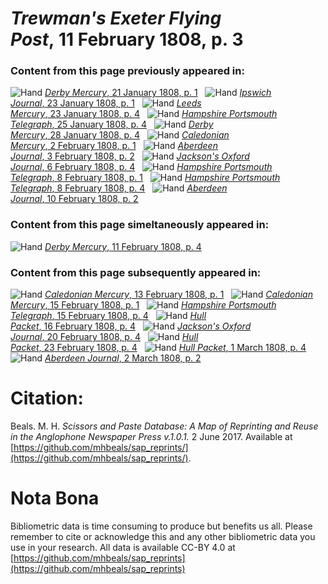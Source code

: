 # *Trewman's Exeter Flying Post*, 11 February 1808, p. 3  
  
### Content from this page previously appeared in:  
![Hand](http://scissorsandpaste.net/wp-content/uploads/2017/06/smallhandpointer.png) [*Derby Mercury*, 21 January 1808, p. 1](https://mhbeals.github.io/sap_html/Derby-Mercury/Derby-Mercury-21-January-1808-p-1)  
![Hand](http://scissorsandpaste.net/wp-content/uploads/2017/06/smallhandpointer.png) [*Ipswich Journal*, 23 January 1808, p. 1](https://mhbeals.github.io/sap_html/Ipswich-Journal/Ipswich-Journal-23-January-1808-p-1)  
![Hand](http://scissorsandpaste.net/wp-content/uploads/2017/06/smallhandpointer.png) [*Leeds Mercury*, 23 January 1808, p. 4](https://mhbeals.github.io/sap_html/Leeds-Mercury/Leeds-Mercury-23-January-1808-p-4)  
![Hand](http://scissorsandpaste.net/wp-content/uploads/2017/06/smallhandpointer.png) [*Hampshire Portsmouth Telegraph*, 25 January 1808, p. 4](https://mhbeals.github.io/sap_html/Hampshire-Portsmouth-Telegraph/Hampshire-Portsmouth-Telegraph-25-January-1808-p-4)  
![Hand](http://scissorsandpaste.net/wp-content/uploads/2017/06/smallhandpointer.png) [*Derby Mercury*, 28 January 1808, p. 4](https://mhbeals.github.io/sap_html/Derby-Mercury/Derby-Mercury-28-January-1808-p-4)  
![Hand](http://scissorsandpaste.net/wp-content/uploads/2017/06/smallhandpointer.png) [*Caledonian Mercury*, 2 February 1808, p. 1](https://mhbeals.github.io/sap_html/Caledonian-Mercury/Caledonian-Mercury-2-February-1808-p-1)  
![Hand](http://scissorsandpaste.net/wp-content/uploads/2017/06/smallhandpointer.png) [*Aberdeen Journal*, 3 February 1808, p. 2](https://mhbeals.github.io/sap_html/Aberdeen-Journal/Aberdeen-Journal-3-February-1808-p-2)  
![Hand](http://scissorsandpaste.net/wp-content/uploads/2017/06/smallhandpointer.png) [*Jackson's Oxford Journal*, 6 February 1808, p. 4](https://mhbeals.github.io/sap_html/Jackson's-Oxford-Journal/Jackson's-Oxford-Journal-6-February-1808-p-4)  
![Hand](http://scissorsandpaste.net/wp-content/uploads/2017/06/smallhandpointer.png) [*Hampshire Portsmouth Telegraph*, 8 February 1808, p. 1](https://mhbeals.github.io/sap_html/Hampshire-Portsmouth-Telegraph/Hampshire-Portsmouth-Telegraph-8-February-1808-p-1)  
![Hand](http://scissorsandpaste.net/wp-content/uploads/2017/06/smallhandpointer.png) [*Hampshire Portsmouth Telegraph*, 8 February 1808, p. 4](https://mhbeals.github.io/sap_html/Hampshire-Portsmouth-Telegraph/Hampshire-Portsmouth-Telegraph-8-February-1808-p-4)  
![Hand](http://scissorsandpaste.net/wp-content/uploads/2017/06/smallhandpointer.png) [*Aberdeen Journal*, 10 February 1808, p. 2](https://mhbeals.github.io/sap_html/Aberdeen-Journal/Aberdeen-Journal-10-February-1808-p-2)  
  
### Content from this page simeltaneously appeared in:  
![Hand](http://scissorsandpaste.net/wp-content/uploads/2017/06/smallhandpointer.png) [*Derby Mercury*, 11 February 1808, p. 4](https://mhbeals.github.io/sap_html/Derby-Mercury/Derby-Mercury-11-February-1808-p-4)  
  
### Content from this page subsequently appeared in:  
![Hand](http://scissorsandpaste.net/wp-content/uploads/2017/06/smallhandpointer.png) [*Caledonian Mercury*, 13 February 1808, p. 1](https://mhbeals.github.io/sap_html/Caledonian-Mercury/Caledonian-Mercury-13-February-1808-p-1)  
![Hand](http://scissorsandpaste.net/wp-content/uploads/2017/06/smallhandpointer.png) [*Caledonian Mercury*, 15 February 1808, p. 1](https://mhbeals.github.io/sap_html/Caledonian-Mercury/Caledonian-Mercury-15-February-1808-p-1)  
![Hand](http://scissorsandpaste.net/wp-content/uploads/2017/06/smallhandpointer.png) [*Hampshire Portsmouth Telegraph*, 15 February 1808, p. 4](https://mhbeals.github.io/sap_html/Hampshire-Portsmouth-Telegraph/Hampshire-Portsmouth-Telegraph-15-February-1808-p-4)  
![Hand](http://scissorsandpaste.net/wp-content/uploads/2017/06/smallhandpointer.png) [*Hull Packet*, 16 February 1808, p. 4](https://mhbeals.github.io/sap_html/Hull-Packet/Hull-Packet-16-February-1808-p-4)  
![Hand](http://scissorsandpaste.net/wp-content/uploads/2017/06/smallhandpointer.png) [*Jackson's Oxford Journal*, 20 February 1808, p. 4](https://mhbeals.github.io/sap_html/Jackson's-Oxford-Journal/Jackson's-Oxford-Journal-20-February-1808-p-4)  
![Hand](http://scissorsandpaste.net/wp-content/uploads/2017/06/smallhandpointer.png) [*Hull Packet*, 23 February 1808, p. 4](https://mhbeals.github.io/sap_html/Hull-Packet/Hull-Packet-23-February-1808-p-4)  
![Hand](http://scissorsandpaste.net/wp-content/uploads/2017/06/smallhandpointer.png) [*Hull Packet*, 1 March 1808, p. 4](https://mhbeals.github.io/sap_html/Hull-Packet/Hull-Packet-1-March-1808-p-4)  
![Hand](http://scissorsandpaste.net/wp-content/uploads/2017/06/smallhandpointer.png) [*Aberdeen Journal*, 2 March 1808, p. 2](https://mhbeals.github.io/sap_html/Aberdeen-Journal/Aberdeen-Journal-2-March-1808-p-2)  


# Citation: 

Beals. M. H. *Scissors and Paste Database: A Map of Reprinting and Reuse in the Anglophone Newspaper Press v.1.0.1.* 2 June 2017. Available at [https://github.com/mhbeals/sap_reprints/](https://github.com/mhbeals/sap_reprints/). 

# Nota Bona

Bibliometric data is time consuming to produce but benefits us all. Please remember to cite or acknowledge this and any other bibliometric data you use in your research. All data is available CC-BY 4.0 at [https://github.com/mhbeals/sap_reprints](https://github.com/mhbeals/sap_reprints)